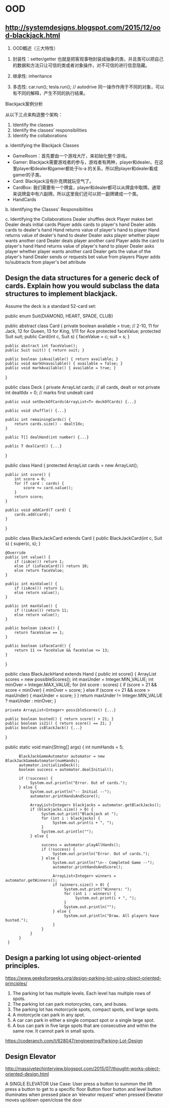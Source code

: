 # OOD

##  http://systemdesigns.blogspot.com/2015/12/ood-blackjack.html
1. OOD概述（三大特性）
1)   封装性：setter/getter
    也就是把客观事物封装成抽象的类，并且类可以把自己的数据和方法只让可信的类或者对象操作，对不可信的进行信息隐藏。

2)   继承性: inheritance

3)   多态性: car.run(); tesla.run(); // autodrive
    同一操作作用于不同的对象，可以有不同的解释，产生不同的执行结果。


Blackjack案例分析

从以下三点来构造整个架构：
1) Identify the classes
2) Identify the classes’ responsibilities
3) Identify the collaborations

a. Identifying the Blackjack Classes
- GameRoom：首先要由一个游戏大厅，来初始化整个游戏。
- Gamer: Blackjack需要游戏者的参与，游戏者有两种，player和dealer。在这里player和dealer和gamer都处于Is-a 的关系，所以把player和dealer看成gamer的子类。
- Card: Blackjack没有扑克牌就玩空气了。
- CardBox: 我们需要有一个牌盒，player和dealer都可以从牌盒中取牌。通常来说牌盒中有六副牌。所以这里我们还可以把一副牌建成一个类。
- HandCards


b.  Identifying the Classes' Responsibilities


c.   Identifying the Collaborations
  Dealer shuffles deck
  Player makes bet
  Dealer deals initial cards
  Player adds cards to player's hand
  Dealer adds cards to dealer's hand
  Hand returns value of player's hand to player
  Hand returns value of dealer's hand to dealer
  Dealer asks player whether player wants another card
  Dealer deals player another card
  Player adds the card to player's hand
  Hand returns value of player's hand to player
  Dealer asks player whether player wants another card
  Dealer gets the value of the player's hand
  Dealer sends or requests bet value from players
  Player adds to/subtracts from player's bet attribute



## Design the data structures for a generic deck of cards. Explain how you would subclass the data structures to implement blackjack.

Assume the deck is a standard 52-card set:

public enum Suit{DIAMOND, HEART, SPADE, CLUB}


public abstract class Card {
    private boolean available = true;
    // 2-10, 11 for Jack, 12 for Queen, 13 for King, 1/11 for Ace
    protected faceValue;
    protected Suit suit;
    public Card(int c, Suit s) {
        faceValue = c;
        suit = s;
    }

    public abstract int faceValue();
    public Suit suit() { return suit; }

    public boolean isAvailable() { return available; }
    public void markUnavailable() { available = false; }
    public void markAvailable() { available = true; }
}


public class Deck <T extends Card> {
    private ArrayList<T> cards; // all cards, dealt or not
    private int dealtIdx = 0; // marks first undealt card

    public void setDeckOfCards(ArrayList<T> deckOfCards) {...}

    public void shuffle() {...}

    public int remainingCards() {
        return cards.size() - dealtIdx;
    }

    public T[] dealHand(int number) {...}

    public T dealCard() {...}
}


public class Hand <T extends Card> {
    protected ArrayList<T> cards = new ArrayList<T>();

    public int score() {
        int score = 0;
        for (T card : cards) {
            score += card.value();
        }
        return score;
    }

    public void addCard(T card) {
        cards.add(card);
    }
}


public class BlackJackCard extends Card {
    public BlackJackCard(int c, Suit s) { super(c, s); }

    @Override
    public int value() {
        if (isAce()) return 1;
        else if (isFaceCard()) return 10;
        else return faceValue;
    }

    public int minValue() {
        if (isAce()) return 1;
        else return value();
    }

    public int maxValue() {
        if (!isAce()) return 11;
        else return value();
    }

    public boolean isAce() {
        return faceValue == 1;
    }

    public boolean isFaceCard() {
        return 11 <= faceValue && faceValue <= 13;
    }
}


public class BlackJackHand extends Hand<BlackJackCard> {
    public int score() {
        ArrayList<Integer> scores = new possibleScores();
        int maxUnder = Integer.MIN_VALUE;
        int minOver = Integer.MAX_VALUE;
        for (int score : scores) {
            if (score > 21 && score < minOver) {
                minOver = score;
            }
            else if (score <= 21 && score > maxUnder) {
                maxUnder = score;
            }
        }
        return maxUnder != Integer.MIN_VALUE ? maxUnder : minOver;
    }

    private ArrayList<Integer> possibleScores() {...}

    public boolean busted() { return score() > 21; }
    public boolean is21() { return score() == 21; }
    public boolean isBlackJack() {...}
}

public static void main(String[] args) {
          int numHands = 5;

          BlackJackGameAutomator automator = new BlackJackGameAutomator(numHands);
          automator.initializeDeck();
          boolean success = automator.dealInitial();

          if (!success) {
               System.out.println("Error. Out of cards.");
          } else {
               System.out.println("-- Initial --");
               automator.printHandsAndScore();

               ArrayList<Integer> blackjacks = automator.getBlackJacks();
               if (blackjacks.size() > 0) {
                    System.out.print("Blackjack at ");
                    for (int i : blackjacks) {
                         System.out.print(i + ", ");
                    }
                    System.out.println("");
               } else {

                    success = automator.playAllHands();
                    if (!success) {
                         System.out.println("Error. Out of cards.");
                    } else {
                         System.out.println("\n-- Completed Game --");
                         automator.printHandsAndScore();

                         ArrayList<Integer> winners = automator.getWinners();
                         if (winners.size() > 0) {
                              System.out.print("Winners: ");
                              for (int i : winners) {
                                   System.out.print(i + ", ");
                              }
                              System.out.println("");
                         } else {
                              System.out.println("Draw. All players have busted.");
                         }
                    }
               }
          }
     }




## Design a parking lot using object-oriented principles.

https://www.geeksforgeeks.org/design-parking-lot-using-object-oriented-principles/
1) The parking lot has multiple levels. Each level has multiple rows of spots.
2) The parking lot can park motorcycles, cars, and buses.
3) The parking lot has motorcycle spots, compact spots, and large spots.
4) A motorcycle can park in any spot.
5) A car can park in either a single compact spot or a single large spot.
6) A bus can park in five large spots that are consecutive and within the same row. It cannot park in small spots.

https://coderanch.com/t/628047/engineering/Parking-Lot-Design


## Design Elevator

http://massivetechinterview.blogspot.com/2015/07/thought-works-object-oriented-design.html

A SINGLE ELEVATOR
Use Case:
User
press a button to summon the lift
press a button to get to a specific floor
Button
floor button and level button
illuminates when pressed
place an ‘elevator request’ when pressed
Elevator
moves up/down
open/close the door














